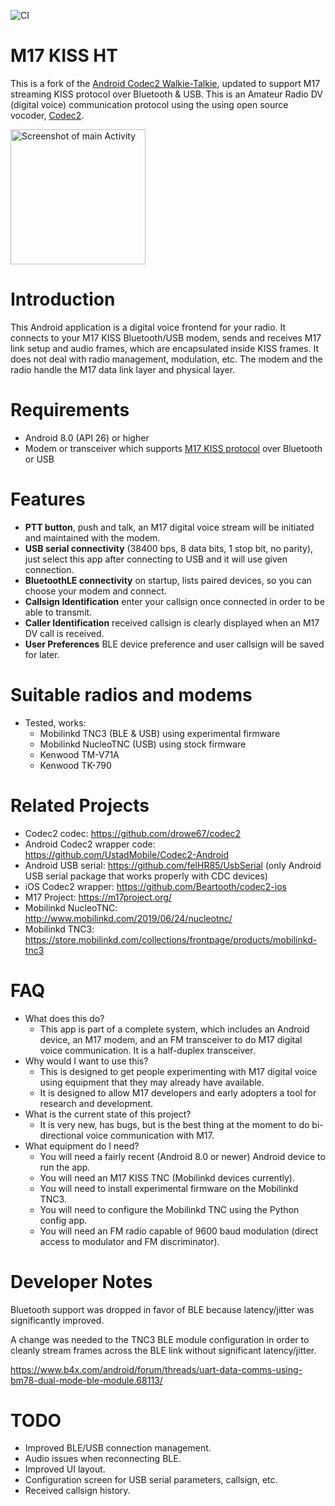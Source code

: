 ![CI](https://github.com/sh123/codec2_talkie/workflows/CI/badge.svg)

# M17 KISS HT
This is a fork of the [Android Codec2 Walkie-Talkie](https://github.com/sh123/codec2_talkie),
updated to support M17 streaming KISS protocol over Bluetooth & USB.  This is an Amateur Radio DV
(digital voice) communication protocol using the using open source vocoder,
[Codec2](https://github.com/drowe67/codec2).

<img alt="Screenshot of main Activity" src="https://raw.githubusercontent.com/mobilinkd/m17-kiss-ht/master/images/screenshot.png" width="216" />

# Introduction
This Android application is a digital voice frontend for your radio. It connects to your M17
KISS Bluetooth/USB modem, sends and receives M17 link setup and audio frames, which are
encapsulated inside KISS frames. It does not deal with radio management, modulation, etc.
The modem and the radio handle the M17 data link layer and physical layer.

# Requirements
- Android 8.0 (API 26) or higher
- Modem or transceiver which supports
  [M17 KISS protocol](https://m17-protocol-specification.readthedocs.io/en/latest/kiss_protocol.html)
  over Bluetooth or USB

# Features
- **PTT button**, push and talk, an M17 digital voice stream will be initiated and maintained with
  the modem.
- **USB serial connectivity** (38400 bps, 8 data bits, 1 stop bit, no parity), just select this app
  after connecting to USB and it will use given connection.
- **BluetoothLE connectivity** on startup, lists paired devices, so you can choose your modem and
  connect.
- **Callsign Identification** enter your callsign once connected in order to be able to transmit.
- **Caller Identification** received callsign is clearly displayed when an M17 DV call is received.
- **User Preferences** BLE device preference and user callsign will be saved for later.

# Suitable radios and modems
- Tested, works:
  - Mobilinkd TNC3 (BLE & USB) using experimental firmware
  - Mobilinkd NucleoTNC (USB) using stock firmware
  - Kenwood TM-V71A
  - Kenwood TK-790

# Related Projects
- Codec2 codec: https://github.com/drowe67/codec2
- Android Codec2 wrapper code: https://github.com/UstadMobile/Codec2-Android
- Android USB serial: https://github.com/felHR85/UsbSerial (only Android USB serial package that works properly with CDC devices)
- iOS Codec2 wrapper: https://github.com/Beartooth/codec2-ios
- M17 Project: https://m17project.org/
- Mobilinkd NucleoTNC: http://www.mobilinkd.com/2019/06/24/nucleotnc/ 
- Mobilinkd TNC3: https://store.mobilinkd.com/collections/frontpage/products/mobilinkd-tnc3

# FAQ
- What does this do?
  - This app is part of a complete system, which includes an Android device, an M17 modem,
    and an FM transceiver to do M17 digital voice communication.  It is a half-duplex transceiver.
- Why would I want to use this?
  - This is designed to get people experimenting with M17 digital voice using equipment that
    they may already have available.
  - It is designed to allow M17 developers and early adopters a tool for research and development.
- What is the current state of this project?
  - It is very new, has bugs, but is the best thing at the moment to do bi-directional voice
    communication with M17.
- What equipment do I need?
  - You will need a fairly recent (Android 8.0 or newer) Android device to run the app.
  - You will need an M17 KISS TNC (Mobilinkd devices currently).
  - You will need to install experimental firmware on the Mobilinkd TNC3.
  - You will need to configure the Mobilinkd TNC using the Python config app.
  - You will need an FM radio capable of 9600 baud modulation (direct access to modulator and
    FM discriminator).

# Developer Notes

Bluetooth support was dropped in favor of BLE because latency/jitter was significantly improved.

A change was needed to the TNC3 BLE module configuration in order to cleanly stream frames
across the BLE link without significant latency/jitter.

https://www.b4x.com/android/forum/threads/uart-data-comms-using-bm78-dual-mode-ble-module.68113/

# TODO
- Improved BLE/USB connection management.
- Audio issues when reconnecting BLE.
- Improved UI layout.
- Configuration screen for USB serial parameters, callsign, etc.
- Received callsign history.

